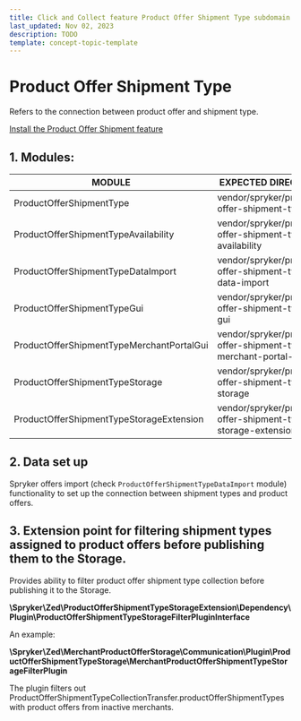 ```yaml
---
title: Click and Collect feature Product Offer Shipment Type subdomain walkthrough
last_updated: Nov 02, 2023
description: TODO
template: concept-topic-template
---
```


# Product Offer Shipment Type

Refers to the connection between product offer and shipment type.

[Install the Product Offer Shipment feature](/docs/pbc/all/install-features/{{page.version}}/install-the-product-offer-shipment-feature.html)

## 1. Modules:

| MODULE                                                  | EXPECTED DIRECTORY                                                           |
|---------------------------------------------------------|------------------------------------------------------------------------------|
| ProductOfferShipmentType                                | vendor/spryker/product-offer-shipment-type                                   |
| ProductOfferShipmentTypeAvailability                    | vendor/spryker/product-offer-shipment-type-availability                      |
| ProductOfferShipmentTypeDataImport                      | vendor/spryker/product-offer-shipment-type-data-import                       |
| ProductOfferShipmentTypeGui                             | vendor/spryker/product-offer-shipment-type-gui                               |
| ProductOfferShipmentTypeMerchantPortalGui               | vendor/spryker/product-offer-shipment-type-merchant-portal-gui               |
| ProductOfferShipmentTypeStorage                         | vendor/spryker/product-offer-shipment-type-storage                           |
| ProductOfferShipmentTypeStorageExtension                | vendor/spryker/product-offer-shipment-type-storage-extension                 |

## 2. Data set up

Spryker offers import (check `ProductOfferShipmentTypeDataImport` module) functionality to set up the connection between shipment types and product offers.

## 3. Extension point for filtering shipment types assigned to product offers before publishing them to the Storage.

Provides ability to filter product offer shipment type collection before publishing it to the Storage.

**\Spryker\Zed\ProductOfferShipmentTypeStorageExtension\Dependency\Plugin\ProductOfferShipmentTypeStorageFilterPluginInterface**

An example:

**\Spryker\Zed\MerchantProductOfferStorage\Communication\Plugin\ProductOfferShipmentTypeStorage\MerchantProductOfferShipmentTypeStorageFilterPlugin**

The plugin filters out ProductOfferShipmentTypeCollectionTransfer.productOfferShipmentTypes with product offers from inactive merchants.
